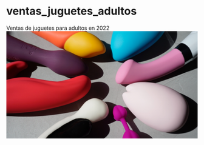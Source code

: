 # ventas_juguetes_adultos
Ventas de juguetes para adultos en 2022
![sex_toys_picture.jpeg](https://github.com/paulaalvarezsa/ventas_juguetes_adultos/blob/main/sex_toys_picture.jpeg)
